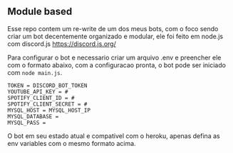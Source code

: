 ## Module based
Esse repo contem um re-write de um dos meus bots, com o foco sendo criar um bot decentemente organizado e modular,
ele foi feito em node.js com discord.js https://discord.js.org/

Para configurar o bot e necessario criar um arquivo .env e preencher ele com o formato abaixo,
com a configuracao pronta, o bot pode ser iniciado com `node main.js`.

```
TOKEN = DISCORD_BOT_TOKEN
YOUTUBE_API_KEY = #
SPOTIFY_CLIENT_ID = #
SPOTIFY_CLIENT_SECRET = #
MYSQL_HOST = MYSQL_HOST_IP
MYSQL_DATABASE = 
MYSQL_PASS = 
```

O bot em seu estado atual e compativel com o heroku, apenas defina as env variables com o mesmo formato acima.